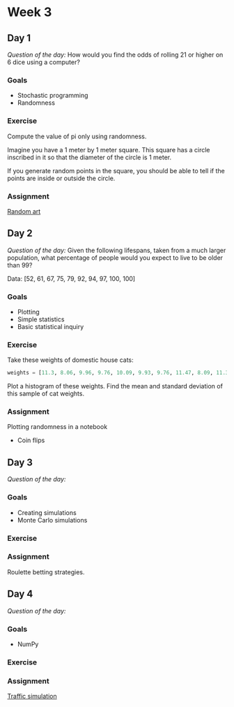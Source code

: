 # Week 3

## Day 1

*Question of the day:* How would you find the odds of rolling 21 or higher on 6 dice using a computer?

### Goals

* Stochastic programming
* Randomness

### Exercise

Compute the value of pi only using randomness.

Imagine you have a 1 meter by 1 meter square. This square has a circle inscribed in it so that the diameter of the circle is 1 meter.

If you generate random points in the square, you should be able to tell if the points are inside or outside the circle.

### Assignment

[Random art](random-art)

## Day 2

*Question of the day:* Given the following lifespans, taken from a much larger population, what percentage of people would you expect to live to be older than 99?

Data: [52, 61, 67, 75, 79, 92, 94, 97, 100, 100]

### Goals

* Plotting
* Simple statistics
* Basic statistical inquiry

### Exercise

Take these weights of domestic house cats:

```py
weights = [11.3, 8.06, 9.96, 9.76, 10.09, 9.93, 9.76, 11.47, 8.09, 11.38, 8.47, 9.44, 10.52, 8.02, 9.46, 8.44, 8.95, 9.26, 10.62, 8.76]
```

Plot a histogram of these weights. Find the mean and standard deviation of this sample of cat weights.

### Assignment

Plotting randomness in a notebook

* Coin flips


## Day 3

*Question of the day:*

### Goals

* Creating simulations
* Monte Carlo simulations

### Exercise

### Assignment

Roulette betting strategies.


## Day 4

*Question of the day:*

### Goals

* NumPy

### Exercise

### Assignment

[Traffic simulation](assignments/traffic-simulation)
